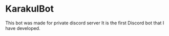 # KarakulBot

This bot was made for private discord server
It is the first Discord bot that I have developed.


